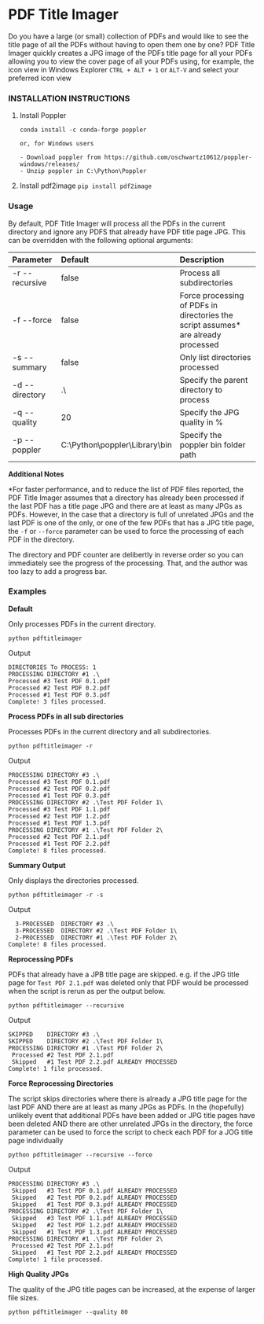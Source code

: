 # PDF Title Imager
  Do you have a large (or small) collection of PDFs and would like to see the title page of all the PDFs without having to open them one by one? PDF Title Imager quickly creates a JPG image of the PDFs title page for all your PDFs allowing you to view the cover page of all your PDFs using, for example,  the icon view in Windows Explorer `CTRL + ALT + 1` or `ALT-V` and select your preferred icon view 
  

### INSTALLATION INSTRUCTIONS
 1. Install Poppler 
    ```
    conda install -c conda-forge poppler
    
    or, for Windows users
    
    - Download poppler from https://github.com/oschwartz10612/poppler-windows/releases/
    - Unzip poppler in C:\Python\Poppler
    
 2. Install pdf2image `pip install pdf2image`

### Usage
  By default, PDF Title Imager will process all the PDFs in the current directory and ignore any PDFS that already have PDF title page JPG. This can be overridden with the following optional arguments:
  
  | Parameter            | Default   |  Description |
  | :------------------- | :-------- | :----------- |
  | -r --recursive       | false     | Process all subdirectories |
  | -f --force           | false     | Force processing of PDFs in directories the script assumes* are already processed|
  | -s --summary         | false     | Only list directories processed |
  | -d --directory       | .\        | Specify the parent directory to process |
  | -q --quality         | 20        | Specify the JPG quality in % |
  | -p --poppler         | C:\\Python\\poppler\\Library\\bin | Specify the poppler bin folder path |
  
  **Additional Notes**
  
  \*For faster performance, and to reduce the list of PDF files reported, the PDF Title Imager assumes that a directory has already been processed if the last PDF has a title page JPG and there are at least as many JPGs as PDFs. However, in the case that a directory is full of unrelated JPGs and the last PDF is one of the only, or one of the few PDFs that has a JPG title page, the `-f` or `--force` parameter can be used to force the processing of each PDF in the directory. 
  
  The directory and PDF counter are delibertly in reverse order so you can immediately see the progress of the processing. That, and the author was too lazy to add a progress bar.
 
 
  ### Examples
  
  **Default** 
 
  Only processes PDFs in the current directory. 
  
  `python pdftitleimager`
  
  Output
  ```
  DIRECTORIES To PROCESS: 1
  PROCESSING DIRECTORY #1 .\
  Processed #3 Test PDF 0.1.pdf
  Processed #2 Test PDF 0.2.pdf
  Processed #1 Test PDF 0.3.pdf
  Complete! 3 files processed.
  ```
  
  
  **Process PDFs in all sub directories**
  
  Processes PDFs in the current directory and all subdirectories.
  
  `python pdftitleimager -r`
  
  Output
  ```
  PROCESSING DIRECTORY #3 .\
  Processed #3 Test PDF 0.1.pdf
  Processed #2 Test PDF 0.2.pdf
  Processed #1 Test PDF 0.3.pdf
  PROCESSING DIRECTORY #2 .\Test PDF Folder 1\
  Processed #3 Test PDF 1.1.pdf
  Processed #2 Test PDF 1.2.pdf
  Processed #1 Test PDF 1.3.pdf
  PROCESSING DIRECTORY #1 .\Test PDF Folder 2\
  Processed #2 Test PDF 2.1.pdf
  Processed #1 Test PDF 2.2.pdf
  Complete! 8 files processed. 
  ```
  
  
  **Summary Output**
  
  Only displays the directories processed.
  
  `python pdftitleimager -r -s`
  
  Output
  ```
    3-PROCESSED  DIRECTORY #3 .\
    3-PROCESSED  DIRECTORY #2 .\Test PDF Folder 1\
    2-PROCESSED  DIRECTORY #1 .\Test PDF Folder 2\
  Complete! 8 files processed.
  ```
  
  
  **Reprocessing PDFs** 
  
  PDFs that already have a JPB title page are skipped. e.g. if the JPG title page for `Test PDF 2.1.pdf` was deleted only that PDF would be processed when the script is rerun as per the output below.
  
  `python pdftitleimager --recursive`
  
  Output
  ```
  SKIPPED    DIRECTORY #3 .\
  SKIPPED    DIRECTORY #2 .\Test PDF Folder 1\
  PROCESSING DIRECTORY #1 .\Test PDF Folder 2\
   Processed #2 Test PDF 2.1.pdf
   Skipped   #1 Test PDF 2.2.pdf ALREADY PROCESSED
  Complete! 1 file processed.
  ```
  
  
  **Force Reprocessing Directories** 
  
  The script skips directories where there is already a JPG title page for the last PDF AND there are at least as many JPGs as PDFs. In the (hopefully) unlikely event that additional PDFs have been added or JPG title pages have been deleted AND there are other unrelated JPGs in the directory, the force parameter can be used to force the script to check each PDF for a JOG title page individually
  
  `python pdftitleimager --recursive --force`
  
  Output
  ```
  PROCESSING DIRECTORY #3 .\
   Skipped   #3 Test PDF 0.1.pdf ALREADY PROCESSED
   Skipped   #2 Test PDF 0.2.pdf ALREADY PROCESSED
   Skipped   #1 Test PDF 0.3.pdf ALREADY PROCESSED
  PROCESSING DIRECTORY #2 .\Test PDF Folder 1\
   Skipped   #3 Test PDF 1.1.pdf ALREADY PROCESSED
   Skipped   #2 Test PDF 1.2.pdf ALREADY PROCESSED
   Skipped   #1 Test PDF 1.3.pdf ALREADY PROCESSED
  PROCESSING DIRECTORY #1 .\Test PDF Folder 2\
   Processed #2 Test PDF 2.1.pdf
   Skipped   #1 Test PDF 2.2.pdf ALREADY PROCESSED
  Complete! 1 file processed.
  ```
  

  **High Quality JPGs** 
  
  The quality of the JPG title pages can be increased, at the expense of larger file sizes.
  
  `python pdftitleimager --quality 80`
